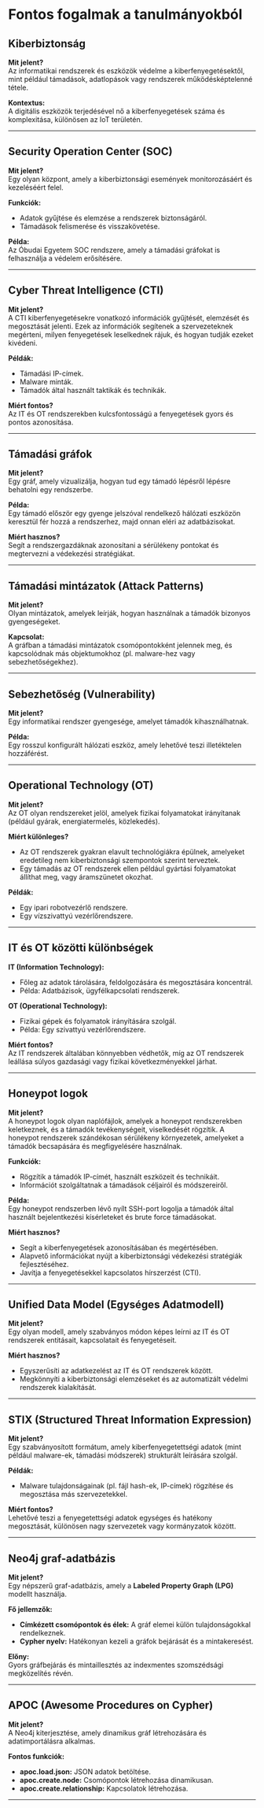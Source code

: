 # Fontos fogalmak a tanulmányokból

## Kiberbiztonság
**Mit jelent?**  
Az informatikai rendszerek és eszközök védelme a kiberfenyegetésektől, mint például támadások, adatlopások vagy rendszerek működésképtelenné tétele.

**Kontextus:**  
A digitális eszközök terjedésével nő a kiberfenyegetések száma és komplexitása, különösen az IoT területén.

---

## Security Operation Center (SOC)
**Mit jelent?**  
Egy olyan központ, amely a kiberbiztonsági események monitorozásáért és kezeléséért felel.

**Funkciók:**
- Adatok gyűjtése és elemzése a rendszerek biztonságáról.
- Támadások felismerése és visszakövetése.

**Példa:**  
Az Óbudai Egyetem SOC rendszere, amely a támadási gráfokat is felhasználja a védelem erősítésére.

---

## Cyber Threat Intelligence (CTI)
**Mit jelent?**  
A CTI kiberfenyegetésekre vonatkozó információk gyűjtését, elemzését és megosztását jelenti. Ezek az információk segítenek a szervezeteknek megérteni, milyen fenyegetések leselkednek rájuk, és hogyan tudják ezeket kivédeni.

**Példák:**
- Támadási IP-címek.
- Malware minták.
- Támadók által használt taktikák és technikák.

**Miért fontos?**  
Az IT és OT rendszerekben kulcsfontosságú a fenyegetések gyors és pontos azonosítása.

---

## Támadási gráfok
**Mit jelent?**  
Egy gráf, amely vizualizálja, hogyan tud egy támadó lépésről lépésre behatolni egy rendszerbe.

**Példa:**  
Egy támadó először egy gyenge jelszóval rendelkező hálózati eszközön keresztül fér hozzá a rendszerhez, majd onnan eléri az adatbázisokat.

**Miért hasznos?**  
Segít a rendszergazdáknak azonosítani a sérülékeny pontokat és megtervezni a védekezési stratégiákat.

---

## Támadási mintázatok (Attack Patterns)
**Mit jelent?**  
Olyan mintázatok, amelyek leírják, hogyan használnak a támadók bizonyos gyengeségeket.

**Kapcsolat:**  
A gráfban a támadási mintázatok csomópontokként jelennek meg, és kapcsolódnak más objektumokhoz (pl. malware-hez vagy sebezhetőségekhez).

---

## Sebezhetőség (Vulnerability)
**Mit jelent?**  
Egy informatikai rendszer gyengesége, amelyet támadók kihasználhatnak.

**Példa:**  
Egy rosszul konfigurált hálózati eszköz, amely lehetővé teszi illetéktelen hozzáférést.

---

## Operational Technology (OT)
**Mit jelent?**  
Az OT olyan rendszereket jelöl, amelyek fizikai folyamatokat irányítanak (például gyárak, energiatermelés, közlekedés).

**Miért különleges?**
- Az OT rendszerek gyakran elavult technológiákra épülnek, amelyeket eredetileg nem kiberbiztonsági szempontok szerint terveztek.
- Egy támadás az OT rendszerek ellen például gyártási folyamatokat állíthat meg, vagy áramszünetet okozhat.

**Példák:**
- Egy ipari robotvezérlő rendszere.
- Egy vízszivattyú vezérlőrendszere.

---

## IT és OT közötti különbségek
**IT (Information Technology):**
- Főleg az adatok tárolására, feldolgozására és megosztására koncentrál.
- Példa: Adatbázisok, ügyfélkapcsolati rendszerek.

**OT (Operational Technology):**
- Fizikai gépek és folyamatok irányítására szolgál.
- Példa: Egy szivattyú vezérlőrendszere.

**Miért fontos?**  
Az IT rendszerek általában könnyebben védhetők, míg az OT rendszerek leállása súlyos gazdasági vagy fizikai következményekkel járhat.

---

## Honeypot logok
**Mit jelent?**  
A honeypot logok olyan naplófájlok, amelyek a honeypot rendszerekben keletkeznek, és a támadók tevékenységeit, viselkedését rögzítik. A honeypot rendszerek szándékosan sérülékeny környezetek, amelyeket a támadók becsapására és megfigyelésére használnak.

**Funkciók:**
- Rögzítik a támadók IP-címét, használt eszközeit és technikáit.
- Információt szolgáltatnak a támadások céljairól és módszereiről.

**Példa:**  
Egy honeypot rendszerben lévő nyílt SSH-port logolja a támadók által használt bejelentkezési kísérleteket és brute force támadásokat.

**Miért hasznos?**  
- Segít a kiberfenyegetések azonosításában és megértésében.
- Alapvető információkat nyújt a kiberbiztonsági védekezési stratégiák fejlesztéséhez.
- Javítja a fenyegetésekkel kapcsolatos hírszerzést (CTI).

---

## Unified Data Model (Egységes Adatmodell)
**Mit jelent?**  
Egy olyan modell, amely szabványos módon képes leírni az IT és OT rendszerek entitásait, kapcsolatait és fenyegetéseit.

**Miért hasznos?**
- Egyszerűsíti az adatkezelést az IT és OT rendszerek között.
- Megkönnyíti a kiberbiztonsági elemzéseket és az automatizált védelmi rendszerek kialakítását.

---

## STIX (Structured Threat Information Expression)
**Mit jelent?**  
Egy szabványosított formátum, amely kiberfenyegetettségi adatok (mint például malware-ek, támadási módszerek) strukturált leírására szolgál.

**Példák:**
- Malware tulajdonságainak (pl. fájl hash-ek, IP-címek) rögzítése és megosztása más szervezetekkel.

**Miért fontos?**  
Lehetővé teszi a fenyegetettségi adatok egységes és hatékony megosztását, különösen nagy szervezetek vagy kormányzatok között.

---

## Neo4j graf-adatbázis
**Mit jelent?**  
Egy népszerű graf-adatbázis, amely a **Labeled Property Graph (LPG)** modellt használja.

**Fő jellemzők:**
- **Címkézett csomópontok és élek:** A gráf elemei külön tulajdonságokkal rendelkeznek.
- **Cypher nyelv:** Hatékonyan kezeli a gráfok bejárását és a mintakeresést.

**Előny:**  
Gyors gráfbejárás és mintaillesztés az indexmentes szomszédsági megközelítés révén.

---

## APOC (Awesome Procedures on Cypher)
**Mit jelent?**  
A Neo4j kiterjesztése, amely dinamikus gráf létrehozására és adatimportálásra alkalmas.

**Fontos funkciók:**
- **apoc.load.json:** JSON adatok betöltése.
- **apoc.create.node:** Csomópontok létrehozása dinamikusan.
- **apoc.create.relationship:** Kapcsolatok létrehozása.

---
